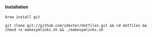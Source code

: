 #### Installation

```
brew install git
```

```
git clone git://github.com/zdexter/dotfiles.git && cd dotfiles &&
chmod +x makesymlinks.sh && ./makesymlinks.sh
```
